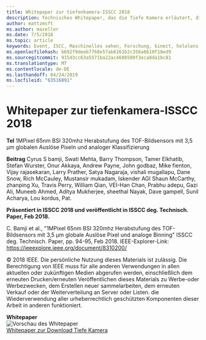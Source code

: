 ```yaml
---
title: Whitepaper zur tiefenkamera-ISSCC 2018
description: Technisches Whitepaper, das die Tiefe Kamera erläutert, die in Project kinect for Azure und der nächsten Version von hololens verwendet werden soll.
author: mattzmsft
ms.author: mazeller
ms.date: 7/5/2018
ms.topic: article
keywords: Event, ISCC, Maschinelles sehen, Forschung, kinect, hololens, Tiefe, TOF
ms.openlocfilehash: b692f9deeb7768e57ab6161b2c356a6610f18ed9
ms.sourcegitcommit: 915d3cc63a5571ba22ac4608589f3eca8da1bc81
ms.translationtype: MT
ms.contentlocale: de-DE
ms.lasthandoff: 04/24/2019
ms.locfileid: "63516891"
---
```

# <a name="depth-camera-whitepaper---isscc-2018"></a>Whitepaper zur tiefenkamera-ISSCC 2018

**Tel** 1MPixel 65nm BSI 320mhz Herabstufung des TOF-Bildsensors mit 3,5 μm globalen Auslöse Pixeln und analoger Klassifizierung

**Beitrag** Cyrus S bamji, Swati Mehta, Barry Thompson, Tamer Elkhatib, Stefan Wurster, Onur Akkaya, Andrew Payne, John godbaz, Mike fienton, Vijay rajasekaran, Larry Prather, Satya Nagaraja, vishali mugallapu, Dane Snow, Rich McCauley, Mustansir mukadam, Iskender AGI Shaun McCarthy, zhanping Xu, Travis Perry, William Qian, VEI-Han Chan, Prabhu adepu, Gazi Ali, Muneeb Ahmed, Aditya Mukherjee, sheethal Nayak, Dave gampell, Sunil Acharya, Lou kordus, Pat.

**Präsentiert in ISSCC 2018 und veröffentlicht in ISSCC deg. Technisch. Paper, Feb 2018.**

C. Bamji et al., "1MPixel 65nm BSI 320mhz Herabstufung des TOF-Bildsensors mit 3,5 μm globale Auslöse Pixel und analoge Binning" ISSCC deg. Technisch. Paper, pp. 94-95, Feb 2018. IEEE-Explorer-Link: https://ieeexplore.ieee.org/document/8310200/

© 2018 IEEE. Die persönliche Nutzung dieses Materials ist zulässig. Die Berechtigung von IEEE muss für alle anderen Verwendungen in allen aktuellen oder zukünftigen Medien abgerufen werden, einschließlich dem erneuten Drucken/erneuten Veröffentlichen dieses Materials zu Werbe-oder Werbezwecken, dem Erstellen neuer sammelarbeiten, dem erneuten Verkauf oder der Weiterverteilung an Server oder Listen. die Wiederverwendung aller urheberrechtlich geschützten Komponenten dieser Arbeit in anderen funktioniert.

**Whitepaper**<br>
![Vorschau des Whitepaper](images/depth-camera-isscc.PNG)<br>
[Whitepaper zur Download Tiefe Kamera](images/Depth-Camera-ISSCC-2018.pdf)
